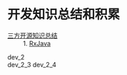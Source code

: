 # 开发知识总结和积累
[三方开源知识总结](https://github.com/wzx54321/AndroidLearnTips/tree/master/3rd)   
  &ensp;&ensp;&ensp;&ensp;&ensp;1. [RxJava](https://github.com/wzx54321/AndroidLearnTips/tree/master/3rd/Rxjava)    
  
  dev_2     
  dev_2_3
  dev_2_4
 
